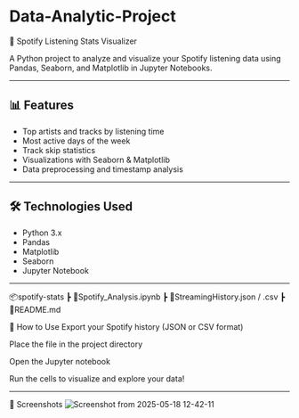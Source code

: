 # Data-Analytic-Project

 🎵 Spotify Listening Stats Visualizer

A Python project to analyze and visualize your Spotify listening data using Pandas, Seaborn, and Matplotlib in Jupyter Notebooks.

---

## 📊 Features

- Top artists and tracks by listening time
- Most active days of the week
- Track skip statistics
- Visualizations with Seaborn & Matplotlib
- Data preprocessing and timestamp analysis

---

## 🛠️ Technologies Used

- Python 3.x
- Pandas
- Matplotlib
- Seaborn
- Jupyter Notebook

---

📦spotify-stats
┣ 📜Spotify_Analysis.ipynb
┣ 📜StreamingHistory.json / .csv
┣ 📜README.md


📂 How to Use
Export your Spotify history (JSON or CSV format)

Place the file in the project directory

Open the Jupyter notebook

Run the cells to visualize and explore your data!

----

📸 Screenshots
![Screenshot from 2025-05-18 12-42-11](https://github.com/user-attachments/assets/cfede8f6-6cbb-441e-955d-b7b38ff60b13)


